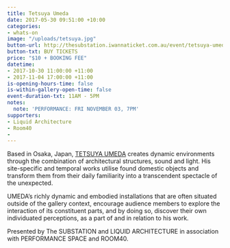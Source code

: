 ```yaml
---
title: Tetsuya Umeda
date: 2017-05-30 09:51:00 +10:00
categories:
- whats-on
image: "/uploads/tetsuya.jpg"
button-url: http://thesubstation.iwannaticket.com.au/event/tetsuya-umeda-MTI5NDY
button-txt: BUY TICKETS
price: "$10 + BOOKING FEE"
datetime:
- 2017-10-30 11:00:00 +11:00
- 2017-11-04 17:00:00 +11:00
is-opening-hours-time: false
is-within-gallery-open-time: false
event-duration-txt: 11AM - 5PM
notes:
  note: 'PERFORMANCE: FRI NOVEMBER 03, 7PM'
supporters:
- Liquid Architecture
- Room40
- 
---
```


Based in Osaka, Japan, [TETSUYA UMEDA](https://vimeo.com/106567276) creates dynamic environments through the combination of architectural structures, sound and light. His site-specific and temporal works utilise found domestic objects and transform them from their daily familiarity into a transcendent spectacle of the unexpected.

UMEDA’s richly dynamic and embodied installations that are often situated outside of the gallery context, encourage audience members to explore the interaction of its constituent parts, and by doing so, discover their own individuated perceptions, as a part of and in relation to his work.

Presented by The SUBSTATION and LIQUID ARCHITECTURE in association with PERFORMANCE SPACE and ROOM40.